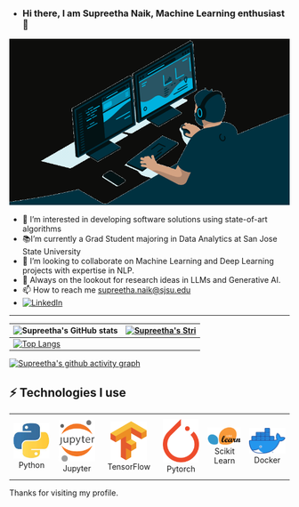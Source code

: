 - ### Hi there, I am Supreetha Naik, Machine Learning enthusiast 👋
    
<img src="user (2).gif">

- 👀 I’m interested in developing software solutions using state-of-art algorithms
- 📚I’m currently a Grad Student majoring in Data Analytics at San Jose State University
- 💞️ I’m looking to collaborate on Machine Learning and Deep Learning projects with expertise in NLP.
- 🔭 Always on the lookout for research ideas in LLMs and Generative AI.
- 📫 How to reach me supreetha.naik@sjsu.edu
- [![LinkedIn](https://img.shields.io/badge/linkedin-%230077B5.svg?style=for-the-badge&logo=linkedin&logoColor=white)](https://www.linkedin.com/in/supreetha-naik-b644121aa/)

---
| ![Supreetha's GitHub stats](https://github-readme-stats.vercel.app/api?username=supreetn&show_icons=true&theme=radical) | [![Supreetha's Stri](https://streak-stats.demolab.com?user=asupreetn&theme=dark&border_radius=7&mode=weekly)](https://git.io/streak-stats) |
| ------------------------------------------------------------ | ------------------------------------------------------------ |
| [![Top Langs](https://github-readme-stats.vercel.app/api/top-langs/?username=supreetn&layout=compact&&show_icons=true&theme=radical)](https://github.com/anuraghazra/github-readme-stats) |                                                              |



[![Supreetha's github activity graph](https://github-readme-activity-graph.cyclic.app/graph?username=supreetn&bg_color=121212&color=d01bc4&line=9e4c98&point=dd13a7&area=true&hide_border=true)](https://github.com/ashutosh00710/github-readme-activity-graph)


## ⚡ Technologies I use 

<div align="center">
<table align="center">
    <tr>
        <td align="center" width="140" height="112.43">
            <img src="python.jpeg" width="65px"/>
            <br /> Python
        </td>
        <td align="center" width="140" height="112.43">
            <img src="jupyter.png" width="65px"/>
            <br /> Jupyter
        </td>
        <td align="center" width="140" height="112.43">
            <img src="tensorflow.png" width="65px"/>
            <br /> TensorFlow
        </td>
        <td align="center" width="140" height="112.43">
            <img src="pytorch.png" width="65px"/>
            <br /> Pytorch
        </td>
        <td align="center" width="140" height="112.43">
            <img src="scikitlearn.png" width="65px"/>
            <br /> Scikit Learn
        </td>
        <td align="center" width="140" height="112.43">
            <img src="docker.png" width="65px"/>
            <br /> Docker
        </td>
    </tr>
</table>
</div>
Thanks for visiting my profile.
<!---![Uploading pytorch.png…](![tensorflow]()


shaikhneha2911/![Uploading python.jpeg…]()
shaikhneha2911 is a ✨ special ✨ repository because its `README.md` (this file) appears on your GitHub profile.
You can click the Preview link to take a look at your changes.
--->
